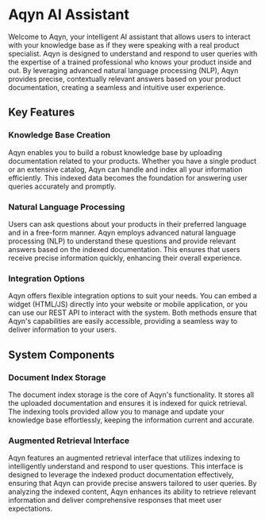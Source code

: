 # Aqyn AI Assistant

Welcome to Aqyn, your intelligent AI assistant that allows users to interact with your knowledge base as if they were speaking with a real product specialist. Aqyn is designed to understand and respond to user queries with the expertise of a trained professional who knows your product inside and out. By leveraging advanced natural language processing (NLP), Aqyn provides precise, contextually relevant answers based on your product documentation, creating a seamless and intuitive user experience.

## Key Features

### Knowledge Base Creation
Aqyn enables you to build a robust knowledge base by uploading documentation related to your products. Whether you have a single product or an extensive catalog, Aqyn can handle and index all your information efficiently. This indexed data becomes the foundation for answering user queries accurately and promptly.

### Natural Language Processing
Users can ask questions about your products in their preferred language and in a free-form manner. Aqyn employs advanced natural language processing (NLP) to understand these questions and provide relevant answers based on the indexed documentation. This ensures that users receive precise information quickly, enhancing their overall experience.

### Integration Options
Aqyn offers flexible integration options to suit your needs. You can embed a widget (HTML/JS) directly into your website or mobile application, or you can use our REST API to interact with the system. Both methods ensure that Aqyn's capabilities are easily accessible, providing a seamless way to deliver information to your users.

## System Components

### Document Index Storage
The document index storage is the core of Aqyn's functionality. It stores all the uploaded documentation and ensures it is indexed for quick retrieval. The indexing tools provided allow you to manage and update your knowledge base effortlessly, keeping the information current and accurate.

### Augmented Retrieval Interface
Aqyn features an augmented retrieval interface that utilizes indexing to intelligently understand and respond to user questions. This interface is designed to leverage the indexed product documentation effectively, ensuring that Aqyn can provide precise answers tailored to user queries. By analyzing the indexed content, Aqyn enhances its ability to retrieve relevant information and deliver comprehensive responses that meet user expectations.
